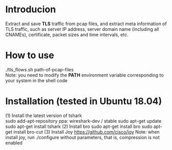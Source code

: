 
# Introducion

Extract and save **TLS** traffic from pcap files, and extract meta information of TLS traffic, such as server IP address, server domain name (including all CNAMEs), certificate, packet sizes and time intervals, etc.


# How to use 

./tls_flows.sh path-of-pcap-files  
Note: you need to modify the **PATH**  environment variable corresponding to your system in the shell code

# Installation (tested in Ubuntu 18.04)

(1) Install the latest version of tshark  
sudo add-apt-repository ppa: wireshark-dev / stable
sudo apt-get update
sudo apt-get install tshark
(2) Install bro
sudo apt-get install bro
sudo apt-get install bro-cut
(3) Install Joy
https://github.com/cisco/joy
Note: when install joy, run ./configure without parameters, that is, compression is not enabled

